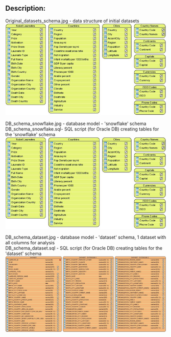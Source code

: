 ## Description:
Original_datasets_schema.jpg - data structure of initial datasets<br>
![Original schema](https://github.com/alex-krasnova/data_engineering/blob/main/step1_create_db_structure/Original_datasets_schema.jpg)

DB_schema_snowflake.jpg - database model - 'snowflake' schema<br>
DB_schema_snowflake.sql- SQL script (for Oracle DB) creating tables for the 'snowflake' schema<br>
![Showflake schema](https://github.com/alex-krasnova/data_engineering/blob/main/step1_create_db_structure/Original_datasets_schema.jpg)

DB_schema_dataset.jpg - database model - 'dataset' schema, 1 dataset with all columns for analysis<br>
DB_schema_dataset.sql - SQL script (for Oracle DB) creating tables for the 'dataset' schema<br>
![Dataset schema](https://github.com/alex-krasnova/data_engineering/blob/main/step1_create_db_structure/DB_schema_dataset.jpg)
